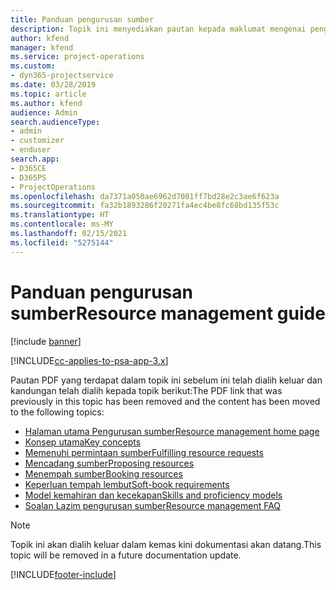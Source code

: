 ```yaml
---
title: Panduan pengurusan sumber
description: Topik ini menyediakan pautan kepada maklumat mengenai pengurusan sumber dalam Project Service Automation
author: kfend
manager: kfend
ms.service: project-operations
ms.custom:
- dyn365-projectservice
ms.date: 03/28/2019
ms.topic: article
ms.author: kfend
audience: Admin
search.audienceType:
- admin
- customizer
- enduser
search.app:
- D365CE
- D365PS
- ProjectOperations
ms.openlocfilehash: da7371a050ae6962d7081ff7bd28e2c3ae6f623a
ms.sourcegitcommit: fa32b1893286f20271fa4ec4be8fc68bd135f53c
ms.translationtype: HT
ms.contentlocale: ms-MY
ms.lasthandoff: 02/15/2021
ms.locfileid: "5275144"
---
```

# <a name="resource-management-guide"></a><span data-ttu-id="c204d-103">Panduan pengurusan sumber</span><span class="sxs-lookup"><span data-stu-id="c204d-103">Resource management guide</span></span>

[!include [banner](../../includes/psa-now-project-operations.md)]

[!INCLUDE[cc-applies-to-psa-app-3.x](../../includes/cc-applies-to-psa-app-3x.md)]

<span data-ttu-id="c204d-104">Pautan PDF yang terdapat dalam topik ini sebelum ini telah dialih keluar dan kandungan telah dialih kepada topik berikut:</span><span class="sxs-lookup"><span data-stu-id="c204d-104">The PDF link that was previously in this topic has been removed and the content has been moved to the following topics:</span></span>

- [<span data-ttu-id="c204d-105">Halaman utama Pengurusan sumber</span><span class="sxs-lookup"><span data-stu-id="c204d-105">Resource management home page</span></span>](../resource-management-home-page.md)
- [<span data-ttu-id="c204d-106">Konsep utama</span><span class="sxs-lookup"><span data-stu-id="c204d-106">Key concepts</span></span>](../reports-key-concepts.md)
- [<span data-ttu-id="c204d-107">Memenuhi permintaan sumber</span><span class="sxs-lookup"><span data-stu-id="c204d-107">Fulfilling resource requests</span></span>](../resource-management-fulfill-requests.md)
- [<span data-ttu-id="c204d-108">Mencadang sumber</span><span class="sxs-lookup"><span data-stu-id="c204d-108">Proposing resources</span></span>](../resource-management-propose-resources.md)
- [<span data-ttu-id="c204d-109">Menempah sumber</span><span class="sxs-lookup"><span data-stu-id="c204d-109">Booking resources</span></span>](../resource-management-book-resources-scheduleboard.md)
- [<span data-ttu-id="c204d-110">Keperluan tempah lembut</span><span class="sxs-lookup"><span data-stu-id="c204d-110">Soft-book requirements</span></span>](../resource-management-softbook-requirements.md)
- [<span data-ttu-id="c204d-111">Model kemahiran dan kecekapan</span><span class="sxs-lookup"><span data-stu-id="c204d-111">Skills and proficiency models</span></span>](../resource-management-skills-proficiency.md)
- [<span data-ttu-id="c204d-112">Soalan Lazim pengurusan sumber</span><span class="sxs-lookup"><span data-stu-id="c204d-112">Resource management FAQ</span></span>](../resource-management-faq.md)

> [!NOTE]
> <span data-ttu-id="c204d-113">Topik ini akan dialih keluar dalam kemas kini dokumentasi akan datang.</span><span class="sxs-lookup"><span data-stu-id="c204d-113">This topic will be removed in a future documentation update.</span></span> 


[!INCLUDE[footer-include](../../includes/footer-banner.md)]
